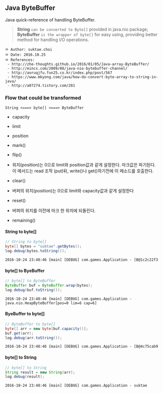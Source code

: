 ## Java ByteBuffer
Java quick-reference of handling ByteBuffer.

> **String** `can be converted to Byte[]` provided in java.nio package; **ByteBuffer** `is the wrapper of byte[]` for easy using, providing better method for handling I/O operations.

```
ㅁ Author: suktae.choi
ㅁ Date: 2016.10.25
ㅁ References:
 - http://zhe-thoughts.github.io/2016/01/05/Java-array-ByteBuffer/
 - http://eincs.com/2009/08/java-nio-bytebuffer-channel/
 - http://aoruqjfu.fun25.co.kr/index.php/post/567
 - https://www.mkyong.com/java/how-do-convert-byte-array-to-string-in-java/
 - http://a07274.tistory.com/281
```

### Flow that could be transformed
```
String <===> byte[] <===> ByteBuffer
```

- capacity
- limit
- position

- mark()
- flip()
 - 위치(position)는 0으로 limit와 position값과 같게 설정한다. 마크값은 파기된다. 이 메서드는 read 조작 (put)뒤, write()나 get()하기전에 이 메소드를 호출한다.
- clear()
 - 버퍼의 위치(position)는 0으로 limit와 capacity값과 같게 설정한다
- reset()
 - 버퍼의 위치를 이전에 마크 한 위치에 되돌린다.

- remaining()

#### String to byte[]
```java
// String to byte[]
byte[] bytes = "suktae".getBytes();
log.debug(bytes.toString());
```
```
2016-10-24 23:48:46 [main] [DEBUG] com.games.Application - [B@1c2c22f3
```

#### byte[] to ByeBuffer
```java
// byte[] to ByteBuffer
ByteBuffer buf = ByteBuffer.wrap(bytes);
log.debug(buf.toString());
```
```
2016-10-24 23:48:46 [main] [DEBUG] com.games.Application - java.nio.HeapByteBuffer[pos=0 lim=6 cap=6]
```

#### ByeBuffer to byte[]
```java
// ByteBuffer to byte[]
byte[] arr = new byte[buf.capacity()];
buf.get(arr);
log.debug(arr.toString());
```
```
2016-10-24 23:48:46 [main] [DEBUG] com.games.Application - [B@4c75cab9
```

#### byte[] to String
```java
// byte[] to String
String result = new String(arr);
log.debug(result);
```
```
2016-10-24 23:48:46 [main] [DEBUG] com.games.Application - suktae
```

